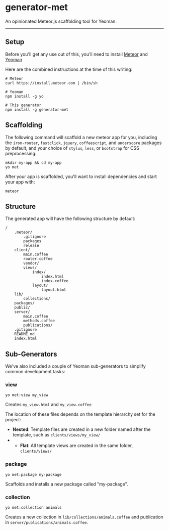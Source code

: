 # generator-met

An opinionated Meteor.js scaffolding tool for Yeoman.

----

## Setup

Before you'll get any use out of this, you'll need to install [Meteor](http://docs.meteor.com/#quickstart) and [Yeoman](http://yeoman.io/gettingstarted.html)

Here are the combined instructions at the time of this writing:

```
# Meteor
curl https://install.meteor.com | /bin/sh

# Yeoman
npm install -g yo

# This generator
npm install -g generator-met
```


## Scaffolding

The following command will scaffold a new meteor app for you, including the `iron-router`, `fastclick`, `jquery`, `coffeescript`, and `underscore` packages by default, and your choice of `stylus`, `less`, or `bootstrap` for CSS preprocessing:

```
mkdir my-app && cd my-app
yo met
```

After your app is scaffolded, you'll want to install dependencies and start your app with:

```
meteor
```

## Structure

The generated app will have the following structure by default:

```
/
    .meteor/
        .gitignore
        packages
        release
    client/
    	main.coffee
    	router.coffee
        vendor/
        views/
        	index/
        		index.html
        		index.coffee
        	layout/
        		layout.html
    lib/
        collections/
    packages/
    public/
    server/
        main.coffee
		methods.coffee
    	publications/
    .gitignore
	README.md
	index.html
```

## Sub-Generators

We've also included a couple of Yeoman sub-generators to simplify common development tasks:

### view

`yo met:view my_view`

Creates `my_view.html` and `my_view.coffee`

The location of these files depends on the template hierarchy set for the project:

- **Nested**: Template files are created in a new folder named after the template, such as `clients/views/my_view/`
- - **Flat**: All template views are created in the same folder, `clients/views/`

### package

`yo met:package my-package`

Scaffolds and installs a new package called "my-package".

### collection

`yo met:collection animals`

Creates a new collection in `lib/collections/animals.coffee` and publication in `server/publications/animals.coffee`.
